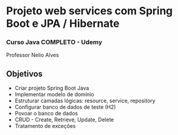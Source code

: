 <h1>Projeto web services com Spring Boot e JPA / Hibernate</h1> 

<h3>Curso Java COMPLETO - Udemy</h3>Professor Nelio Alves

<h2>Objetivos</h2> 

- Criar projeto Spring Boot Java 
- Implementar modelo de domínio 
- Estruturar camadas lógicas: resource, service, repository 
- Configurar banco de dados de teste (H2) 
- Povoar o banco de dados 
- CRUD - Create, Retrieve, Update, Delete 
- Tratamento de exceções

